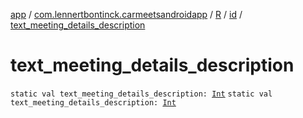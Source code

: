 [app](../../../index.md) / [com.lennertbontinck.carmeetsandroidapp](../../index.md) / [R](../index.md) / [id](index.md) / [text_meeting_details_description](./text_meeting_details_description.md)

# text_meeting_details_description

`static val text_meeting_details_description: `[`Int`](https://kotlinlang.org/api/latest/jvm/stdlib/kotlin/-int/index.html)
`static val text_meeting_details_description: `[`Int`](https://kotlinlang.org/api/latest/jvm/stdlib/kotlin/-int/index.html)